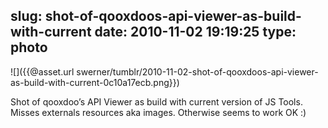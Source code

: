 slug: shot-of-qooxdoos-api-viewer-as-build-with-current
date: 2010-11-02 19:19:25
type: photo
---

![]({{@asset.url swerner/tumblr/2010-11-02-shot-of-qooxdoos-api-viewer-as-build-with-current-0c10a17ecb.png}})

Shot of qooxdoo’s API Viewer as build with current version of JS Tools. Misses externals resources aka images. Otherwise seems to work OK :)
